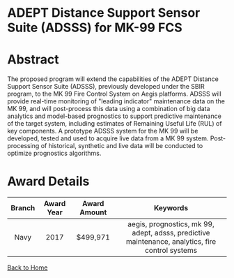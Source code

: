 
ADEPT Distance Support Sensor Suite (ADSSS) for MK-99 FCS
=========================================================

# Abstract


The proposed program will extend the capabilities of the ADEPT Distance Support Sensor Suite (ADSSS), previously developed under the SBIR program, to the MK 99 Fire Control System on Aegis platforms. ADSSS will provide real-time monitoring of "leading indicator" maintenance data on the MK 99, and will post-process this data using a combination of big data analytics and model-based prognostics to support predictive maintenance of the target system, including estimates of Remaining Useful Life (RUL) of key components. A prototype ADSSS system for the MK 99 will be developed, tested and used to acquire live data from a MK 99 system. Post-processing of historical, synthetic and live data will be conducted to optimize prognostics algorithms.  

# Award Details

|Branch|Award Year|Award Amount|Keywords|
| :---: | :---: | :---: | :---: |
|Navy|2017|$499,971|aegis, prognostics, mk 99, adept, adsss, predictive maintenance, analytics, fire control systems|
  
  


[Back to Home](https://github.com/chrischow/dod_sbir_awards/Reports/DJ/#1855)